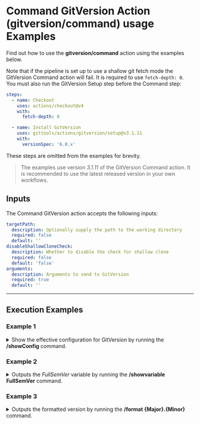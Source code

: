 # Command GitVersion Action (gitversion/command) usage Examples

Find out how to use the **gitversion/command** action using the examples below.

Note that if the pipeline is set up to use a shallow git fetch mode the GitVersion Command action will fail. It is required to use `fetch-depth: 0`.
You must also run the GitVersion Setup step before the Command step:

```yaml
steps:
  - name: Checkout
    uses: actions/checkout@v4
    with:
      fetch-depth: 0

  - name: Install GitVersion
    uses: gittools/actions/gitversion/setup@v3.1.11
    with:
      versionSpec: '6.0.x'
```

These steps are omitted from the examples for brevity.

> The examples use version _3.1.11_ of the GitVersion Command action.  It is recommended to use the latest released version in your own workflows.

## Inputs

The Command GitVersion action accepts the following inputs:

```yaml
targetPath:
  description: Optionally supply the path to the working directory
  required: false
  default: ''
disableShallowCloneCheck:
  description: Whether to disable the check for shallow clone
  required: false
  default: 'false'
arguments:
  description: Arguments to send to GitVersion
  required: true
  default: ''
```

---

## Execution Examples

### Example 1

<details>
  <summary>Show the effective configuration for GitVersion by running the <b>/showConfig</b> command.</summary>

```yaml
steps:
  # gittools/actions/gitversion/setup@v3.1.11 action omitted for brevity.

  - name: Display GitVersion config
    uses: gittools/actions/gitversion/command@v3.1.11
    with:
      useConfigFile: true
      arguments: '/showConfig'
```

</details>

### Example 2

<details>
  <summary>Outputs the <i>FullSemVer</i> variable by running the <b>/showvariable FullSemVer</b> command.</summary>

```yaml
steps:
  # gittools/actions/gitversion/setup@v3.1.11 action omitted for brevity.

  - name: Output the FullSemVer variable
    uses: gittools/actions/gitversion/command@v3.1.11
    with:
      arguments: '/showvariable FullSemVer'
```

</details>

### Example 3

<details>
  <summary>Outputs the formatted version by running the <b>/format {Major}.{Minor}</b> command.</summary>

```yaml
steps:
  # gittools/actions/gitversion/setup@v3.1.11 action omitted for brevity.

  - name: Output the formatted version
    uses: gittools/actions/gitversion/command@v3.1.11
    with:
      arguments: '/format {Major}.{Minor}' # any Output Variable can be used here
```

</details>
